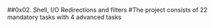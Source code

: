 ##0x02. Shell, I/O Redirections and filters
#The project consists of 22 mandatory tasks with 4 advanced tasks

